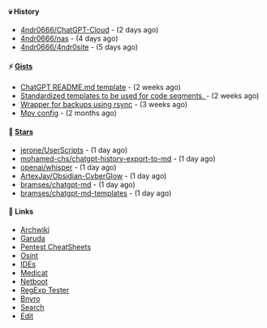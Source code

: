 #### 💀 History

- [4ndr0666/ChatGPT-Cloud](https://github.com/4ndr0666/ChatGPT-Cloud) - (2 days ago)
- [4ndr0666/nas](https://github.com/4ndr0666/nas) - (4 days ago)
- [4ndr0666/4ndr0site](https://github.com/4ndr0666/4ndr0site) - (5 days ago)

#### ⚡ [Gists](https://gist.github.com/4ndr0666)

- [ChatGPT README.md template](https://gist.github.com/4544fdae1dfd8d364821db23bd63dd7f) - (2 weeks ago)
- [Standardized templates to be used for code segments. ](https://gist.github.com/814e30f80382ca7e6932133278642180) - (2 weeks ago)
- [Wrapper for backups using rsync](https://gist.github.com/3362509f90976becb3b1442c29ae6117) - (3 weeks ago)
- [Mpv config](https://gist.github.com/3b374e66eeb82b8d049b9fb70c5f2b16) - (2 months ago)

#### 🌟 [Stars](https://github.com/4ndr0666?tab=stars)

- [jerone/UserScripts](https://github.com/jerone/UserScripts) - (1 day ago)
- [mohamed-chs/chatgpt-history-export-to-md](https://github.com/mohamed-chs/chatgpt-history-export-to-md) - (1 day ago)
- [openai/whisper](https://github.com/openai/whisper) - (1 day ago)
- [ArtexJay/Obsidian-CyberGlow](https://github.com/ArtexJay/Obsidian-CyberGlow) - (1 day ago)
- [bramses/chatgpt-md](https://github.com/bramses/chatgpt-md) - (1 day ago)
- [bramses/chatgpt-md-templates](https://github.com/bramses/chatgpt-md-templates) - (1 day ago)

#### 📌 Links

- [Archwiki](https://wiki.archlinux.org/index.php?title=Special:Search&search)
- [Garuda](https://start.garudalinux.org)
- [Pentest CheatSheets](https://github.com/coreb1t/awesome-pentest-cheat-sheets)
- [Osint](https://github.com/cipher387/osint_stuff_tool_collection)
- [IDEs](https://github.com/styfle/awesome-online-ide)
- [Medicat](https://github.com/mon5termatt/medicat_installer)
- [Netboot](https://github.com/4ndr0666/netboot.xyz-custom)
- [RegExp Tester](https://iblogbox.com/devtools/regexp)
- [Bnyro](https://me.chatoyer.de/search/)
- [Search](https://github.com/edoardottt/awesome-hacker-search-engines)
- [Edit](https://github.com/4ndr0666/4ndr0666/blob/master/templates/README.md.tpl)


